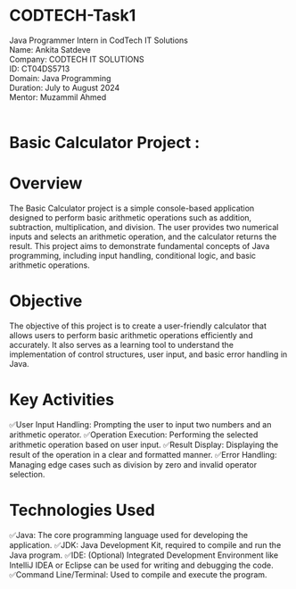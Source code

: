 # CODTECH-Task1
Java Programmer Intern in CodTech IT Solutions
<br>
Name: Ankita Satdeve
<br>
Company: CODTECH IT SOLUTIONS
<br>
ID: CT04DS5713
<br>
Domain: Java Programming
<br>
Duration: July to August 2024
<br>
Mentor: Muzammil Ahmed
<br>
<br>

# Basic Calculator Project :
# Overview
The Basic Calculator project is a simple console-based application designed to perform basic arithmetic operations such as addition, subtraction, multiplication, and division. The user provides two numerical inputs and selects an arithmetic operation, and the calculator returns the result. This project aims to demonstrate fundamental concepts of Java programming, including input handling, conditional logic, and basic arithmetic operations.

# Objective
The objective of this project is to create a user-friendly calculator that allows users to perform basic arithmetic operations efficiently and accurately. It also serves as a learning tool to understand the implementation of control structures, user input, and basic error handling in Java.

# Key Activities
✅User Input Handling: Prompting the user to input two numbers and an arithmetic operator.
✅Operation Execution: Performing the selected arithmetic operation based on user input.
✅Result Display: Displaying the result of the operation in a clear and formatted manner.
✅Error Handling: Managing edge cases such as division by zero and invalid operator selection.

# Technologies Used
✅Java: The core programming language used for developing the application.
✅JDK: Java Development Kit, required to compile and run the Java program.
✅IDE: (Optional) Integrated Development Environment like IntelliJ IDEA or Eclipse can be used for writing and debugging the code.
✅Command Line/Terminal: Used to compile and execute the program.

